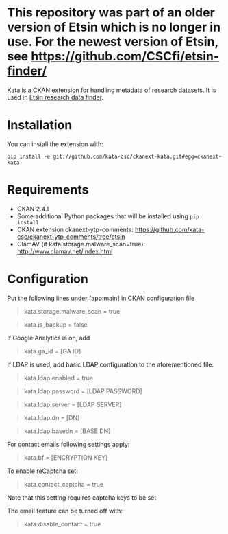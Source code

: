 # This repository was part of an older version of Etsin which is no longer in use. For the newest version of Etsin, see https://github.com/CSCfi/etsin-finder/

Kata is a CKAN extension for handling metadata of research datasets. It is used in [Etsin research data finder](https://etsin.avointiede.fi/en/).

Installation
============

You can install the extension with:

`pip install -e git://github.com/kata-csc/ckanext-kata.git#egg=ckanext-kata`

Requirements
============

* CKAN 2.4.1
* Some additional Python packages that will be installed using `pip install`
* CKAN extension ckanext-ytp-comments: https://github.com/kata-csc/ckanext-ytp-comments/tree/etsin
* ClamAV (if kata.storage.malware_scan=true): http://www.clamav.net/index.html

Configuration
=============

Put the following lines under [app:main] in CKAN configuration file

> kata.storage.malware_scan = true

> kata.is_backup = false

If Google Analytics is on, add

> kata.ga_id = [GA ID]

If LDAP is used, add basic LDAP configuration to the aforementioned file:

> kata.ldap.enabled = true

> kata.ldap.password = [LDAP PASSWORD]

> kata.ldap.server = [LDAP SERVER]

> kata.ldap.dn = [DN]

> kata.ldap.basedn = [BASE DN]

For contact emails following settings apply:

> kata.bf = [ENCRYPTION KEY]

To enable reCaptcha set:

> kata.contact_captcha = true

Note that this setting requires captcha keys to be set

The email feature can be turned off with:

> kata.disable_contact = true
